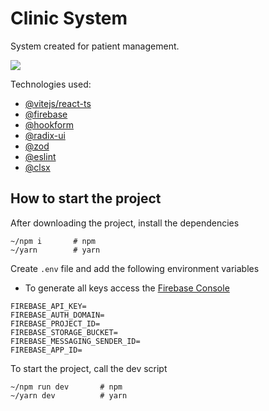 # Clinic System

System created for patient management.

<img src="https://i.imgur.com/nh4z2jn.png">


Technologies used:

- [@vitejs/react-ts](https://vitejs.dev/guide/#scaffolding-your-first-vite-project)
- [@firebase](https://firebase.google.com/)
- [@hookform](https://react-hook-form.com/)
- [@radix-ui](https://www.radix-ui.com/)
- [@zod](https://github.com/colinhacks/zod)
- [@eslint](https://github.com/eslint/eslint)
- [@clsx](https://github.com/lukeed/clsx)

## How to start the project


After downloading the project, install the dependencies

```
~/npm i       # npm
~/yarn        # yarn
```

Create `.env` file and add the following environment variables
- To generate all keys access the [Firebase Console](https://console.firebase.google.com/)

```
FIREBASE_API_KEY=
FIREBASE_AUTH_DOMAIN=
FIREBASE_PROJECT_ID=
FIREBASE_STORAGE_BUCKET=
FIREBASE_MESSAGING_SENDER_ID=
FIREBASE_APP_ID=
```


To start the project, call the dev script
```
~/npm run dev       # npm
~/yarn dev          # yarn
```